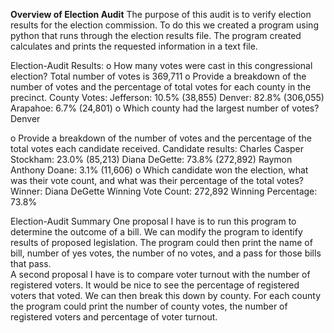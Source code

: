 **Overview of Election Audit**
	The purpose of this audit is to verify election results for the election commission. To do this we created a program using python that runs through the election results file. The program created calculates and prints the requested information in a text file. 

Election-Audit Results: 
o	How many votes were cast in this congressional election?
Total number of votes is 369,711
o	Provide a breakdown of the number of votes and the percentage of total votes for each county in the precinct.
County Votes:
Jefferson: 10.5% (38,855)
Denver: 82.8% (306,055)
Arapahoe: 6.7% (24,801)
o	Which county had the largest number of votes?
Denver





o	Provide a breakdown of the number of votes and the percentage of the total votes each candidate received.
Candidate results:
Charles Casper Stockham: 23.0% (85,213)
Diana DeGette: 73.8% (272,892)
Raymon Anthony Doane: 3.1% (11,606)
o	Which candidate won the election, what was their vote count, and what was their percentage of the total votes?
Winner: Diana DeGette
Winning Vote Count: 272,892
Winning Percentage: 73.8%

Election-Audit Summary
One proposal I have is to run this program to determine the outcome of a bill. We can modify the program to identify results of proposed legislation. The program could then print the name of bill, number of yes votes, the number of no votes, and a pass for those bills that pass.  
A second proposal I have is to compare voter turnout with the number of registered voters. It would be nice to see the percentage of registered voters that voted. We can then break this down by county. For each county the program could print the number of county votes, the number of registered voters and percentage of voter turnout. 
